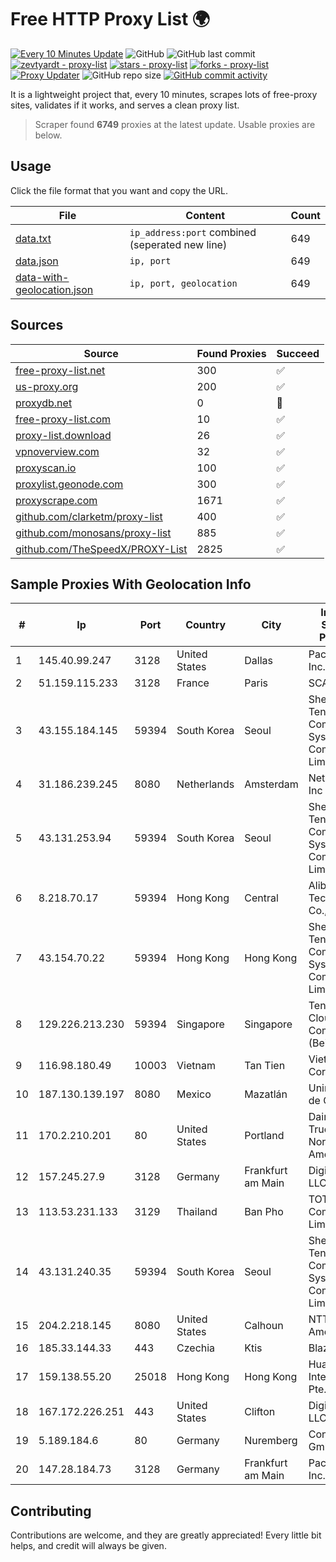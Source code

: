 
# Free HTTP Proxy List 🌍

[![Every 10 Minutes Update](https://github.com/mertguvencli/http-proxy-list/actions/workflows/main.yml/badge.svg?branch=main)](https://github.com/mertguvencli/http-proxy-list/actions/workflows/main.yml)
![GitHub](https://img.shields.io/github/license/mertguvencli/http-proxy-list)
![GitHub last commit](https://img.shields.io/github/last-commit/mertguvencli/http-proxy-list)
[![zevtyardt - proxy-list](https://img.shields.io/static/v1?label=zevtyardt&message=proxy-list&color=blue&logo=github)](https://github.com/zevtyardt/proxy-list "Go to GitHub repo")
[![stars - proxy-list](https://img.shields.io/github/stars/zevtyardt/proxy-list?style=social)](https://github.com/zevtyardt/proxy-list)
[![forks - proxy-list](https://img.shields.io/github/forks/zevtyardt/proxy-list?style=social)](https://github.com/zevtyardt/proxy-list)
[![Proxy Updater](https://github.com/zevtyardt/proxy-list/workflows/Proxy%20Updater/badge.svg)](https://github.com/zevtyardt/proxy-list/actions?query=workflow:"Proxy+Updater")
![GitHub repo size](https://img.shields.io/github/repo-size/zevtyardt/proxy-list)
[![GitHub commit activity](https://img.shields.io/github/commit-activity/m/zevtyardt/proxy-list?logo=commits)](https://github.com/zevtyardt/proxy-list/commits/main)

It is a lightweight project that, every 10 minutes, scrapes lots of free-proxy sites, validates if it works, and serves a clean proxy list.

> Scraper found **6749** proxies at the latest update. Usable proxies are below.

## Usage

Click the file format that you want and copy the URL.

|File|Content|Count|
|----|-------|-----|
|[data.txt](https://raw.githubusercontent.com/mertguvencli/http-proxy-list/main/proxy-list/data.txt)|`ip_address:port` combined (seperated new line)|649|
|[data.json](https://raw.githubusercontent.com/mertguvencli/http-proxy-list/main/proxy-list/data.json)|`ip, port`|649|
|[data-with-geolocation.json](https://raw.githubusercontent.com/mertguvencli/http-proxy-list/main/proxy-list/data-with-geolocation.json)|`ip, port, geolocation`|649|

## Sources

|Source|Found Proxies|Succeed|
|------|-------------|-------|
|[free-proxy-list.net](https://free-proxy-list.net)|300|✅|
|[us-proxy.org](https://www.us-proxy.org)|200|✅|
|[proxydb.net](http://proxydb.net)|0|🚫|
|[free-proxy-list.com](https://free-proxy-list.com/?page=&port=&type%5B%5D=http&type%5B%5D=https&up_time=0&search=Search)|10|✅|
|[proxy-list.download](https://www.proxy-list.download/HTTP)|26|✅|
|[vpnoverview.com](https://vpnoverview.com/privacy/anonymous-browsing/free-proxy-servers)|32|✅|
|[proxyscan.io](https://www.proxyscan.io)|100|✅|
|[proxylist.geonode.com](https://proxylist.geonode.com/api/proxy-list?limit=300&page=1&sort_by=lastChecked&sort_type=desc&protocols=http,https)|300|✅|
|[proxyscrape.com](https://api.proxyscrape.com/v2/?request=displayproxies&protocol=http&timeout=10000&country=all&ssl=all&anonymity=all)|1671|✅|
|[github.com/clarketm/proxy-list](https://raw.githubusercontent.com/clarketm/proxy-list/master/proxy-list-raw.txt)|400|✅|
|[github.com/monosans/proxy-list](https://raw.githubusercontent.com/monosans/proxy-list/main/proxies/http.txt)|885|✅|
|[github.com/TheSpeedX/PROXY-List](https://raw.githubusercontent.com/TheSpeedX/PROXY-List/master/http.txt)|2825|✅|


## Sample Proxies With Geolocation Info

|#|Ip|Port|Country|City|Internet Service Provider|
|-|--|----|-------|----|-------------------------|
|1|145.40.99.247|3128|United States|Dallas|Packet Host, Inc.|
|2|51.159.115.233|3128|France|Paris|SCALEWAY|
|3|43.155.184.145|59394|South Korea|Seoul|Shenzhen Tencent Computer Systems Company Limited|
|4|31.186.239.245|8080|Netherlands|Amsterdam|NetSkope Inc|
|5|43.131.253.94|59394|South Korea|Seoul|Shenzhen Tencent Computer Systems Company Limited|
|6|8.218.70.17|59394|Hong Kong|Central|Alibaba (US) Technology Co., Ltd.|
|7|43.154.70.22|59394|Hong Kong|Hong Kong|Shenzhen Tencent Computer Systems Company Limited|
|8|129.226.213.230|59394|Singapore|Singapore|Tencent Cloud Computing (Beijing) Co|
|9|116.98.180.49|10003|Vietnam|Tan Tien|Viettel Corporation|
|10|187.130.139.197|8080|Mexico|Mazatlán|Uninet S.A. de C.V.|
|11|170.2.210.201|80|United States|Portland|Daimler Trucks of North America LLC|
|12|157.245.27.9|3128|Germany|Frankfurt am Main|DigitalOcean, LLC|
|13|113.53.231.133|3129|Thailand|Ban Pho|TOT Public Company Limited|
|14|43.131.240.35|59394|South Korea|Seoul|Shenzhen Tencent Computer Systems Company Limited|
|15|204.2.218.145|8080|United States|Calhoun|NTT America, Inc.|
|16|185.33.144.33|443|Czechia|Ktis|BlazeArts Kft|
|17|159.138.55.20|25018|Hong Kong|Hong Kong|Huawei International Pte. Ltd.|
|18|167.172.226.251|443|United States|Clifton|DigitalOcean, LLC|
|19|5.189.184.6|80|Germany|Nuremberg|Contabo GmbH|
|20|147.28.184.73|3128|Germany|Frankfurt am Main|Packet Host, Inc.|



## Contributing

Contributions are welcome, and they are greatly appreciated! Every
little bit helps, and credit will always be given.

